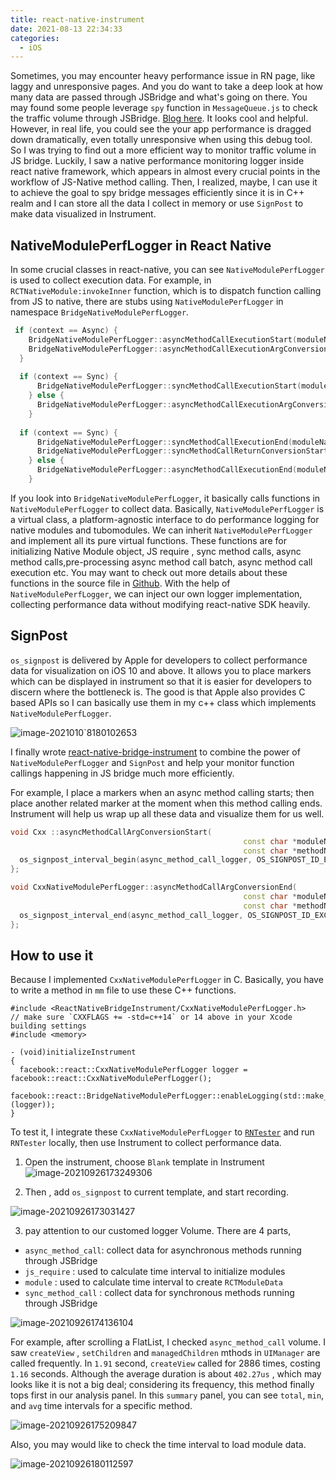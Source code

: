 ```yaml
---
title: react-native-instrument 
date: 2021-08-13 22:34:33
categories:
  - iOS
---
```


<!--more-->

Sometimes, you may encounter heavy performance issue in RN page, like laggy and unresponsive pages. And you do want to take a deep look at how many data are passed through JSBridge and what's going on there. You may found some people leverage `spy` function in `MessageQueue.js` to check the traffic volume through JSBridge. [Blog here](https://callstack.com/blog/react-native-how-to-check-what-passes-through-your-bridge/ ). It looks cool and helpful. However, in real life, you could see the your app performance is dragged down dramatically, even totally unresponsive when using this debug tool. So I was trying to find out a more efficient way to monitor traffic volume in JS bridge. Luckily, I saw a native performance monitoring logger inside react native framework, which appears in almost every crucial points in the workflow of JS-Native method calling. Then, I realized, maybe, I can use it to achieve the goal to spy bridge messages efficiently since it is in C++ realm and I can store all the data I collect in memory or use `SignPost`  to make data visualized in Instrument.

## NativeModulePerfLogger in React Native

In some crucial classes in react-native,  you can see `NativeModulePerfLogger` is used to collect execution data. For example, in `RCTNativeModule:invokeInner` function, which is to dispatch function calling from JS to native, there are stubs using  `NativeModulePerfLogger`  in namespace `BridgeNativeModulePerfLogger`.

```c++
 if (context == Async) {
    BridgeNativeModulePerfLogger::asyncMethodCallExecutionStart(moduleName, methodName, (int32_t)callId);
    BridgeNativeModulePerfLogger::asyncMethodCallExecutionArgConversionStart(moduleName, methodName, (int32_t)callId);
  }
  
  if (context == Sync) {
      BridgeNativeModulePerfLogger::syncMethodCallExecutionStart(moduleName, methodName);
    } else {
      BridgeNativeModulePerfLogger::asyncMethodCallExecutionArgConversionEnd(moduleName, methodName, (int32_t)callId);
    }
    
  if (context == Sync) {
      BridgeNativeModulePerfLogger::syncMethodCallExecutionEnd(moduleName, methodName);
      BridgeNativeModulePerfLogger::syncMethodCallReturnConversionStart(moduleName, methodName);
    } else {
      BridgeNativeModulePerfLogger::asyncMethodCallExecutionEnd(moduleName, methodName, (int32_t)callId);
    }
```

If you look into `BridgeNativeModulePerfLogger`, it basically calls functions in  `NativeModulePerfLogger`  to collect data. Basically,  `NativeModulePerfLogger` is a virtual class, a platform-agnostic interface to do performance logging for native modules and tubomodules.  We can inherit  `NativeModulePerfLogger` and implement all its pure virtual functions. These functions are for initializing Native Module object, JS require , sync method calls, async method calls,pre-processing async method call batch, async method call execution etc. 
You may want to check out more details about these functions in the source file in [Github](https://github.com/facebook/react-native/blob/57aa70c06cba3597725f7447943613e8905ae11d/ReactCommon/reactperflogger/reactperflogger/NativeModulePerfLogger.h#L18). With the help of `NativeModulePerfLogger`, we can inject our own logger implementation, collecting performance data without modifying react-native SDK heavily.  

## SignPost

`os_signpost` is delivered by Apple for developers to collect performance data for visualization on iOS 10 and above. It allows you to place markers which can be displayed in instrument so that it is easier for developers to discern where the bottleneck is. The good is that Apple also provides C based APIs so I can basically use them in my c++ class which implements  `NativeModulePerfLogger`. 

![image-2021010`8180102653](image-20210108180102653.png)

I finally wrote [react-native-bridge-instrument](https://github.com/sueLan/react-native-bridge-instrument) to combine the power of  `NativeModulePerfLogger` and `SignPost` and help your monitor function callings happening in JS bridge much more efficiently.

For example, I place a markers when an async method calling starts; then place another related marker at the moment when this method calling ends. Instrument will help us wrap up all these data and visualize them for us well. 

```c++
void Cxx ::asyncMethodCallArgConversionStart(
                                                    const char *moduleName,
                                                    const char *methodName) {
  os_signpost_interval_begin(async_method_call_logger, OS_SIGNPOST_ID_EXCLUSIVE, function_name(__func__), "%s %s", moduleName, methodName);
};

void CxxNativeModulePerfLogger::asyncMethodCallArgConversionEnd(
                                                    const char *moduleName,
                                                    const char *methodName) {
  os_signpost_interval_end(async_method_call_logger, OS_SIGNPOST_ID_EXCLUSIVE, function_name(__func__), "%s %s", moduleName, methodName);
};
```

## How to use it

Because I implemented `CxxNativeModulePerfLogger` in C. Basically, you have to write a method in `mm` file to use these C++ functions.

```
#include <ReactNativeBridgeInstrument/CxxNativeModulePerfLogger.h>
// make sure `CXXFLAGS += -std=c++14` or 14 above in your Xcode building settings
#include <memory>

- (void)initializeInstrument
{
  facebook::react::CxxNativeModulePerfLogger logger = facebook::react::CxxNativeModulePerfLogger();
  facebook::react::BridgeNativeModulePerfLogger::enableLogging(std::make_unique<facebook::react::CxxNativeModulePerfLogger>(logger));
}

```

To test it, I integrate these `CxxNativeModulePerfLogger` to [`RNTester`](https://github.com/facebook/react-native/tree/main/packages/rn-tester) and run `RNTester` locally, then use Instrument to collect performance data. 

1. Open the instrument,  choose `Blank` template in Instrument ![image-20210926173249306](https://tva1.sinaimg.cn/large/008i3skNgy1guu5vkkpu7j61880aemyj02.jpg)

2. Then , add `os_signpost`  to current template,  and start recording. 

![image-20210926173031427](https://tva1.sinaimg.cn/large/008i3skNgy1gv18fu3r64j628009c40202.jpg)

3. pay attention to our customed logger Volume. There are 4 parts, 

- `async_method_call`:  collect data for asynchronous methods running through JSBridge
- `js_require`  : used to calculate time interval to initialize modules 
- `module` : used to calculate time interval to create `RCTModuleData` 
- `sync_method_call` :  collect data for synchronous methods running through JSBridge

![image-20210926174136104](https://tva1.sinaimg.cn/large/008i3skNgy1gv18fv7bi9j61ht0u0wjn02.jpg)

For example, after scrolling a FlatList, I checked `async_method_call` volume. I saw `createView` , `setChildren` and `managedChildren` mthods  in `UIManager`  are called frequently. In `1.91` second, `createView` called for 2886 times, costing `1.16` seconds. Although the average duration is about `402.27us`  , which may looks like it is not a big deal; considering its frequency, this method finally tops first in our analysis panel. In this `summary` panel,  you can see `total`, `min`, and `avg`  time intervals for a specific method. 

![image-20210926175209847](https://tva1.sinaimg.cn/large/008i3skNgy1gv18hjuyerj61jk0u0ti402.jpg)

Also, you may would like to check the time interval to load module data. 

![image-20210926180112597](https://tva1.sinaimg.cn/large/008i3skNgy1gv18hn21d0j61g70u0agn02.jpg)
